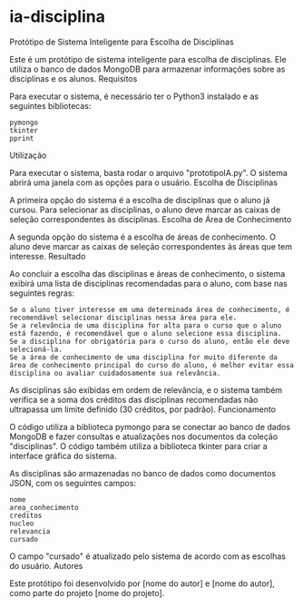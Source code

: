 # ia-disciplina
Protótipo de Sistema Inteligente para Escolha de Disciplinas

Este é um protótipo de sistema inteligente para escolha de disciplinas. Ele utiliza o banco de dados MongoDB para armazenar informações sobre as disciplinas e os alunos.
Requisitos

Para executar o sistema, é necessário ter o Python3 instalado e as seguintes bibliotecas:

    pymongo
    tkinter
    pprint

Utilização

Para executar o sistema, basta rodar o arquivo "prototipoIA.py". O sistema abrirá uma janela com as opções para o usuário.
Escolha de Disciplinas

A primeira opção do sistema é a escolha de disciplinas que o aluno já cursou. Para selecionar as disciplinas, o aluno deve marcar as caixas de seleção correspondentes às disciplinas.
Escolha de Área de Conhecimento

A segunda opção do sistema é a escolha de áreas de conhecimento. O aluno deve marcar as caixas de seleção correspondentes às áreas que tem interesse.
Resultado

Ao concluir a escolha das disciplinas e áreas de conhecimento, o sistema exibirá uma lista de disciplinas recomendadas para o aluno, com base nas seguintes regras:

    Se o aluno tiver interesse em uma determinada área de conhecimento, é recomendável selecionar disciplinas nessa área para ele.
    Se a relevância de uma disciplina for alta para o curso que o aluno está fazendo, é recomendável que o aluno selecione essa disciplina.
    Se a disciplina for obrigatória para o curso do aluno, então ele deve selecioná-la.
    Se a área de conhecimento de uma disciplina for muito diferente da área de conhecimento principal do curso do aluno, é melhor evitar essa disciplina ou avaliar cuidadosamente sua relevância.

As disciplinas são exibidas em ordem de relevância, e o sistema também verifica se a soma dos créditos das disciplinas recomendadas não ultrapassa um limite definido (30 créditos, por padrão).
Funcionamento

O código utiliza a biblioteca pymongo para se conectar ao banco de dados MongoDB e fazer consultas e atualizações nos documentos da coleção "disciplinas". O código também utiliza a biblioteca tkinter para criar a interface gráfica do sistema.

As disciplinas são armazenadas no banco de dados como documentos JSON, com os seguintes campos:

    nome
    area_conhecimento
    creditos
    nucleo
    relevancia
    cursado

O campo "cursado" é atualizado pelo sistema de acordo com as escolhas do usuário.
Autores

Este protótipo foi desenvolvido por [nome do autor] e [nome do autor], como parte do projeto [nome do projeto].
